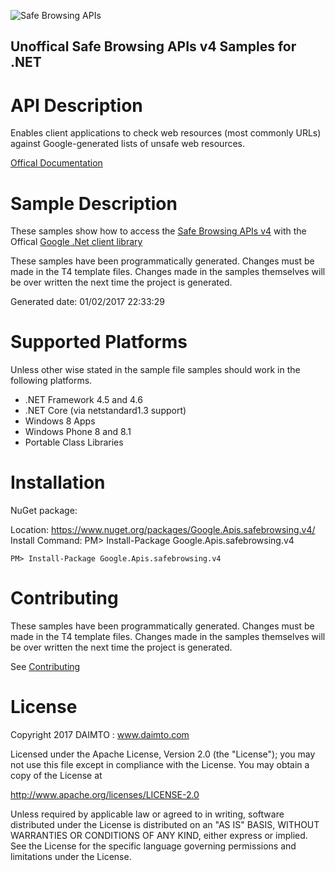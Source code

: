 ﻿![Safe Browsing APIs](http://www.google.com/images/icons/product/search-32.gif)

## Unoffical Safe Browsing APIs v4 Samples for .NET  ##

API Description
=============

Enables client applications to check web resources (most commonly URLs) against Google-generated lists of unsafe web resources.

[Offical Documentation](https://developers.google.com/safe-browsing/)

Sample Description
=============

These samples show how to access the [Safe Browsing APIs v4](https://developers.google.com/safe-browsing/) with the Offical [Google .Net client library](https://github.com/google/google-api-dotnet-client)

These samples have been programmatically generated. Changes must be made in the T4 template files. Changes made in the samples themselves will be over written the next time the project is generated.

Generated date: 01/02/2017 22:33:29 

Supported Platforms
=================================

Unless other wise stated in the sample file samples should work in the following platforms.

* .NET Framework 4.5 and 4.6
* .NET Core (via netstandard1.3 support)
* Windows 8 Apps
* Windows Phone 8 and 8.1
* Portable Class Libraries

Installation
=================================

NuGet package:

Location: https://www.nuget.org/packages/Google.Apis.safebrowsing.v4/ 
Install Command: PM>  Install-Package Google.Apis.safebrowsing.v4

```
PM> Install-Package Google.Apis.safebrowsing.v4
```

Contributing
=================================

These samples have been programmatically generated. Changes must be made in the T4 template files. Changes made in the samples themselves will be over written the next time the project is generated.

See [Contributing](CONTRIBUTING.md)

License
=================================

Copyright 2017 DAIMTO :  www.daimto.com

Licensed under the Apache License, Version 2.0 (the "License"); you may not use this file except in compliance with
the License. You may obtain a copy of the License at

http://www.apache.org/licenses/LICENSE-2.0

Unless required by applicable law or agreed to in writing, software distributed under the License is distributed on
an "AS IS" BASIS, WITHOUT WARRANTIES OR CONDITIONS OF ANY KIND, either express or implied. See the License for the
specific language governing permissions and limitations under the License.
